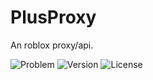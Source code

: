 # PlusProxy
An roblox proxy/api.


![Problem](https://img.shields.io/badge/Problem-Issue-F57C00?style=flat-square&logo=materialdesignicons&logoColor=white)
![Version](https://img.shields.io/badge/Version-1.0.0-4CAF50?style=flat-square&logo=tag&logoColor=white)
![License](https://img.shields.io/badge/License-MIT-2196F3?style=flat-square&logo=openbook&logoColor=white)
